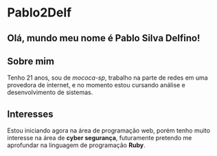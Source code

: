 
# Pablo2Delf

## Olá, mundo  meu nome é Pablo Silva Delfino!

## Sobre mim 
Tenho 21 anos, sou de *mococa-sp*, trabalho na parte de redes em uma provedora de internet, e no momento estou cursando análise e desenvolvimento de sistemas.

## Interesses 
Estou iniciando agora na área de programação web, porém tenho muito interesse na área de **cyber segurança**, futuramente pretendo me aprofundar na linguagem de programação **Ruby**. 